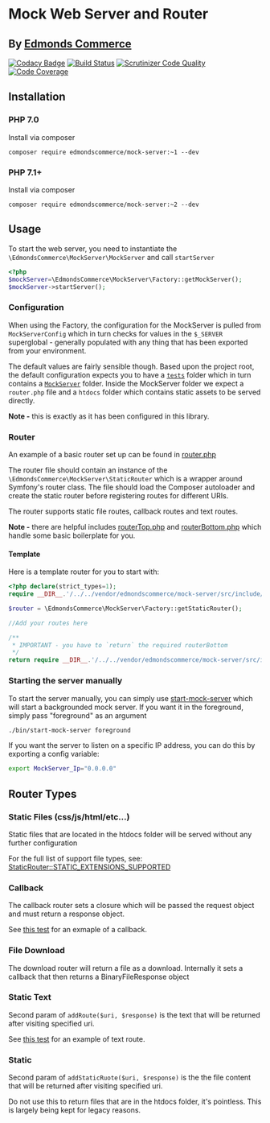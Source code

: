 # Mock Web Server and Router 
## By [Edmonds Commerce](https://www.edmondscommerce.co.uk)

[![Codacy Badge](https://api.codacy.com/project/badge/Grade/a791bb0914a243749b3c9918c70af2da)](https://www.codacy.com/app/edmondscommerce/mock-server?utm_source=github.com&amp;utm_medium=referral&amp;utm_content=edmondscommerce/mock-server&amp;utm_campaign=Badge_Grade) 
[![Build Status](https://travis-ci.org/edmondscommerce/mock-server.svg?branch=master)](https://travis-ci.org/edmondscommerce/mock-server)
[![Scrutinizer Code Quality](https://scrutinizer-ci.com/g/edmondscommerce/mock-server/badges/quality-score.png?b=master)](https://scrutinizer-ci.com/g/edmondscommerce/mock-server/?branch=master)
[![Code Coverage](https://scrutinizer-ci.com/g/edmondscommerce/mock-server/badges/coverage.png?b=master)](https://scrutinizer-ci.com/g/edmondscommerce/mock-server/?branch=master)

## Installation

### PHP 7.0

Install via composer

`composer require edmondscommerce/mock-server:~1 --dev`

### PHP 7.1+

Install via composer

`composer require edmondscommerce/mock-server:~2 --dev`


## Usage

To start the web server, you need to instantiate the `\EdmondsCommerce\MockServer\MockServer` and call `startServer`

```php
<?php
$mockServer=\EdmondsCommerce\MockServer\Factory::getMockServer();
$mockServer->startServer();
```

### Configuration

When using the Factory, the configuration for the MockServer is pulled from `MockServerConfig` which in turn checks for values in the `$_SERVER` superglobal - generally populated with any thing that has been exported from your environment. 

The default values are fairly sensible though. Based upon the project root, the default configuration expects you to have a [`tests`](./tests) folder which in turn contains a [`MockServer`](./tests/MockServer) folder. Inside the MockServer folder we expect a `router.php` file and a `htdocs` folder which contains static assets to be served directly.
 
**Note -** this is exactly as it has been configured in this library.

### Router

An example of a basic router set up can be found in [router.php](./tests/MockServer/router.php)

The router file should contain an instance of the `\EdmondsCommerce\MockServer\StaticRouter` which is a wrapper around
Symfony's router class. The file should load the Composer autoloader and create the static router before registering routes for different URIs.

The router supports static file routes, callback routes and text routes.

**Note -** there are helpful includes [routerTop.php](./src/include/routerTop.php) and [routerBottom.php](./src/include/routerBottom.php) which handle some basic boilerplate for you.

#### Template

Here is a template router for you to start with:

```php
<?php declare(strict_types=1);
require __DIR__.'/../../vendor/edmondscommerce/mock-server/src/include/routerTop.php';

$router = \EdmondsCommerce\MockServer\Factory::getStaticRouter();

//Add your routes here

/**
 * IMPORTANT - you have to `return` the required routerBottom
 */
return require __DIR__.'/../../vendor/edmondscommerce/mock-server/src/include/routerBottom.php';
```

### Starting the server manually

To start the server manually, you can simply use [start-mock-server](./bin/start-mock-server) which will start a backgrounded mock server. If you want it in the foreground, simply pass "foreground" as an argument

```bash
./bin/start-mock-server foreground
```

If you want the server to listen on a specific IP address, you can do this by exporting a config variable:

```bash
export MockServer_Ip="0.0.0.0"
```


## Router Types

### Static Files (css/js/html/etc...)

Static files that are located in the htdocs folder will be served without any further configuration

For the full list of support file types, see: [StaticRouter::STATIC_EXTENSIONS_SUPPORTED](./src/StaticRouter.php#L27)

### Callback

The callback router sets a closure which will be passed the request object and must return a response object.

See [this test](./tests/StaticRouterTest.php#L88) for an exmaple of a callback.

### File Download

The download router will return a file as a download. Internally it sets a callback that then returns a BinaryFileResponse object

### Static Text

Second param of `addRoute($uri, $response)` is the text that will be returned after visiting specified uri.

See [this test](./tests/StaticRouterTest.php#L40) for an example of text route.

### Static 

Second param of `addStaticRuote($uri, $response)` is the the file content that will be returned after visiting specified uri.

Do not use this to return files that are in the htdocs folder, it's pointless. This is largely being kept for legacy reasons.




